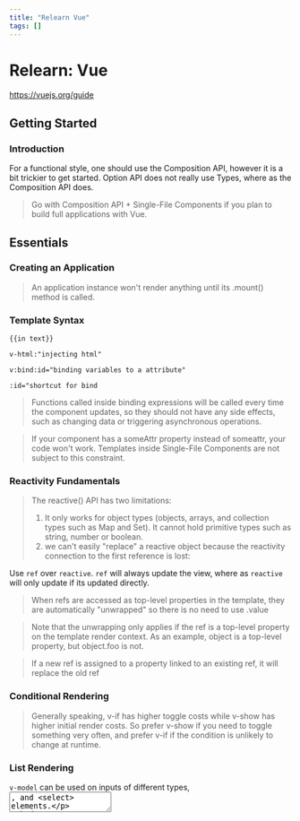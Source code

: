 ```yaml
---
title: "Relearn Vue"
tags: []
---
```

# Relearn: Vue

https://vuejs.org/guide

## Getting Started

### Introduction

For a functional style, one should use the Composition API, however it is a bit trickier to get started.
Option API does not really use Types, where as the Composition API does.

> Go with Composition API + Single-File Components if you plan to build full applications with Vue.

## Essentials

### Creating an Application

> An application instance won't render anything until its .mount() method is called.

### Template Syntax

`{{in text}}`

`v-html:"injecting html"`

`v:bind:id="binding variables to a attribute"`

`:id="shortcut for bind`

> Functions called inside binding expressions will be called every time the component updates, so they should not have any side effects, such as changing data or triggering asynchronous operations.

> If your component has a someAttr property instead of someattr, your code won't work. Templates inside Single-File Components are not subject to this constraint.

### Reactivity Fundamentals

> The reactive() API has two limitations:
> 
> 1. It only works for object types (objects, arrays, and collection types such as Map and Set). It cannot hold primitive types such as string, number or boolean.
> 2. we can't easily "replace" a reactive object because the reactivity connection to the first reference is lost:

Use `ref` over `reactive`. `ref` will always update the view, where as `reactive` will only update if its updated directly.

> When refs are accessed as top-level properties in the template, they are automatically "unwrapped" so there is no need to use .value

> Note that the unwrapping only applies if the ref is a top-level property on the template render context. As an example, object is a top-level property, but object.foo is not.

> If a new ref is assigned to a property linked to an existing ref, it will replace the old ref

### Conditional Rendering

> Generally speaking, v-if has higher toggle costs while v-show has higher initial render costs. So prefer v-show if you need to toggle something very often, and prefer v-if if the condition is unlikely to change at runtime.

### List Rendering

`v-model` can be used on inputs of different types, <textarea>, and <select> elements.
